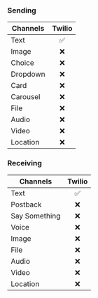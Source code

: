 ### Sending

| Channels | Twilio |
| -------- | :----: |
| Text     |   ✅   |
| Image    |   ❌   |
| Choice   |   ❌   |
| Dropdown |   ❌   |
| Card     |   ❌   |
| Carousel |   ❌   |
| File     |   ❌   |
| Audio    |   ❌   |
| Video    |   ❌   |
| Location |   ❌   |

### Receiving

| Channels      | Twilio |
| ------------- | :----: |
| Text          |   ✅   |
| Postback      |   ❌   |
| Say Something |   ❌   |
| Voice         |   ❌   |
| Image         |   ❌   |
| File          |   ❌   |
| Audio         |   ❌   |
| Video         |   ❌   |
| Location      |   ❌   |
